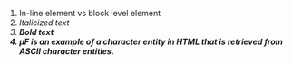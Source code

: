 1. In-line element vs block level element
2. <em> Italicized text
3. <strong> Bold text
4.  &#181;F is an example of a character entity in HTML that is retrieved from ASCII character entities.